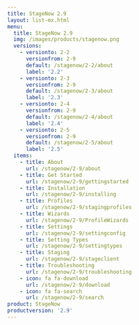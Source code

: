 ```yaml
---
title: StageNow 2.9
layout: list-mx.html
menu:
  title: StageNow 2.9
  img: /images/products/stagenow.png
  versions:
    - versionto: 2-2
      versionfrom: 2-9
      default: /stagenow/2-2/about
      label: '2.2'
    - versionto: 2-3
      versionfrom: 2-9
      default: /stagenow/2-3/about
      label: '2.3'
    - versionto: 2-4
      versionfrom: 2-9
      default: /stagenow/2-4/about
      label: '2.4'
    - versionto: 2-5
      versionfrom: 2-9
      default: /stagenow/2-5/about
      label: '2.5'
  items:
    - title: About
      url: /stagenow/2-9/about
    - title: Get Started
      url: /stagenow/2-9/gettingstarted
    - title: Installation
      url: /stagenow/2-9/installing
    - title: Profiles
      url: /stagenow/2-9/stagingprofiles
    - title: Wizards
      url: /stagenow/2-9/ProfileWizards
    - title: Settings
      url: /stagenow/2-9/settingconfig
    - title: Setting Types
      url: /stagenow/2-9/settingtypes
    - title: Staging
      url: /stagenow/2-9/stageclient
    - title: Troubleshooting
      url: /stagenow/2-9/troubleshooting
    - icon: fa fa-download
      url: /stagenow/2-9/download    
    - icon: fa fa-search
      url: /stagenow/2-9/search
product: StageNow
productversion: '2.9'
---
```














